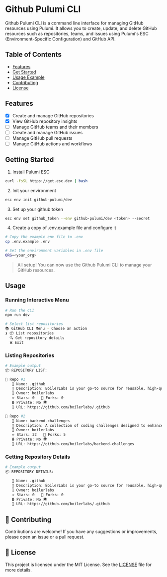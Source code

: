 # Github Pulumi CLI

Github Pulumi CLI is a command line interface for managing GitHub resources using Pulumi. It allows you to create, update, and delete GitHub resources such as repositories, teams, and issues using Pulumi's ESC (Environment-Specific Configuration) and GitHub API.

## Table of Contents

- [Features](#features)
- [Get Started](#get-started)
- [Usage Example](#usage-example)
- [Contributing](#contributing)
- [License](#license)

## Features

- [x] Create and manage GitHub repositories
- [x] View GitHub repository insights
- [ ] Manage GitHub teams and their members
- [ ] Create and manage GitHub issues
- [ ] Manage GitHub pull requests
- [ ] Manage GitHub actions and workflows

## Getting Started

1. Install Pulumi ESC

```bash
curl -fsSL https://get.esc.dev | bash
```

2. Init your environment

```bash
esc env init github-pulumi/dev
```

3. Set up your github token

```bash
esc env set github_token --env github-pulumi/dev <token> --secret
```

4. Create a copy of .env.example file and configure it

```bash
# Copy the example env file to .env
cp .env.example .env

# Set the environment variables in .env file
ORG=<your_org>
```

> All setup! You can now use the Github Pulumi CLI to manage your GitHub resources.

## Usage

### Running Interactive Menu

```bash
# Run the CLI
npm run dev

# Select list repositories
📚 GitHub CLI Menu - Choose an action
❯ 📦 List repositories
  🔍 Get repository details
  ❌ Exit
```

### Listing Repositories

```bash
# Example output
📦 REPOSITORY LIST:

🔹 Repo #1
   📌 Name: .github
   📝 Description: BoilerLabs is your go-to source for reusable, high-quality boilerplates and code templates, helping developers build faster and more efficiently.
   👤 Owner: boilerlabs
   ⭐ Stars: 0   🍴 Forks: 0
   🔒 Private: No 🌍
   🔗 URL: https://github.com/boilerlabs/.github

🔹 Repo #2
   📌 Name: backend-challenges
   📝 Description: A collection of coding challenges designed to enhance your back-end development skills.
   👤 Owner: boilerlabs
   ⭐ Stars: 32   🍴 Forks: 5
   🔒 Private: No 🌍
   🔗 URL: https://github.com/boilerlabs/backend-challenges
```

### Getting Repository Details

```bash
# Example output
📦 REPOSITORY DETAILS:

   📌 Name: .github
   📝 Description: BoilerLabs is your go-to source for reusable, high-quality boilerplates and code templates, helping developers build faster and more efficiently.
   👤 Owner: boilerlabs
   ⭐ Stars: 0   🍴 Forks: 0
   🔒 Private: No 🌍
   🔗 URL: https://github.com/boilerlabs/.github
```

## 🤝 Contributing

Contributions are welcome! If you have any suggestions or improvements, please open an issue or a pull request.

## 📄 License

This project is licensed under the MIT License. See the [LICENSE](LICENSE) file for more details.
